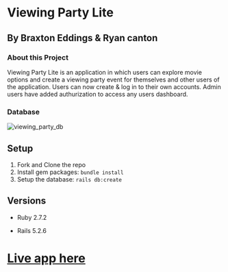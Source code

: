 # Viewing Party Lite
## By Braxton Eddings & Ryan canton


### About this Project

Viewing Party Lite is an application in which users can explore movie options and create a viewing party event for themselves and other users of the application. Users can now create & log in to their own accounts. Admin users have added authurization to access any users dashboard.


### Database
![viewing_party_db](https://user-images.githubusercontent.com/111210465/220207713-4eeebf75-ee52-4196-ac18-bf5445c5f2a9.png)


## Setup

1. Fork and Clone the repo
2. Install gem packages: `bundle install`
3. Setup the database: `rails db:create`


## Versions

- Ruby 2.7.2

- Rails 5.2.6


# [Live app here](https://peaceful-headland-48479.herokuapp.com/)
